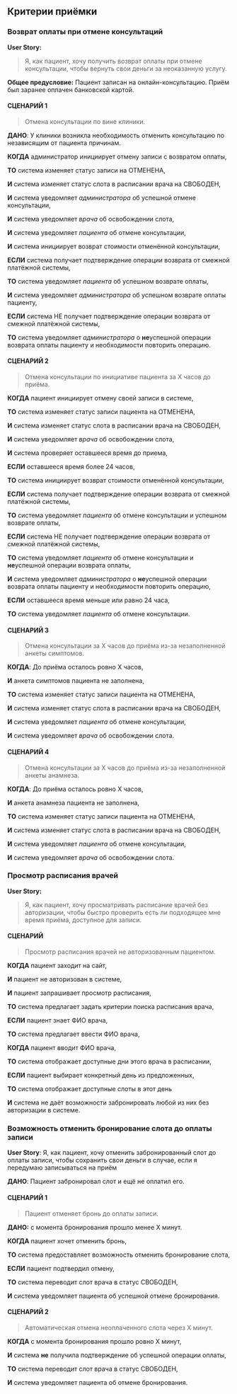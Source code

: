 ## Критерии приёмки

### **Возврат оплаты при отмене консультаций**

**User Story:** 
>Я, как пациент, хочу получить возврат оплаты при отмене консультации, чтобы вернуть свои деньги за неоказанную услугу.

**Общее предусловие:** Пациент записан на онлайн-консультацию. Приём был заранее оплачен банковской картой.

#### СЦЕНАРИЙ 1
>Отмена консультации по вине клиники.

**ДАНО**: У клиники возникла необходимость отменить консультацию по независящим от пациента причинам.

**КОГДА** администратор инициирует отмену записи с возвратом оплаты,

**ТО** система изменяет статус записи на ОТМЕНЕНА,

**И** система изменяет статус слота в расписании врача на СВОБОДЕН,

**И** система уведомляет *администратора* об успешной отмене консультации,

**И** система уведомляет *врача* об освобождении слота,

**И** система уведомляет *пациента* об отмене консультации,

**И** система инициирует возврат стоимости отменённой консультации,

**ЕСЛИ** система получает подтверждение операции возврата от смежной платёжной системы,

**ТО** система уведомляет *пациента* об успешном возврате оплаты,

**И** система уведомляет *администратора* об успешном возврате оплаты пациенту,

**ЕСЛИ** система НЕ получает подтверждение операции возврата от смежной платёжной системы,

**ТО** система уведомляет *администратора* о **не**успешной операции возврата оплаты пациенту и необходимости повторить операцию.

#### СЦЕНАРИЙ 2
>Отмена консультации по инициативе пациента за Х часов до приёма.

**КОГДА** пациент инициирует отмену своей записи в системе,

**ТО** система изменяет статус записи пациента на ОТМЕНЕНА,

**И** система изменяет статус слота в расписании врача на СВОБОДЕН,

**И** система уведомляет *врача* об освобождении слота,

**И** система проверяет оставшееся время до приема,

**ЕСЛИ** оставшееся время более 24 часов,

**ТО** система инициирует возврат стоимости отменённой консультации,

**ЕСЛИ** система получает подтверждение операции возврата от смежной платёжной системы,

**ТО** система уведомляет *пациента* об отмене консультации и успешном возврате оплаты,

**ЕСЛИ** система НЕ получает подтверждение операции возврата от смежной платёжной системы,

**ТО** система уведомляет *пациента* об отмене консультации и **не**успешной операции возврата оплаты,

**И** система уведомляет *администратора* о **не**успешной операции возврата оплаты пациенту и необходимости повторить операцию,

**ЕСЛИ** оставшееся время меньше или равно 24 часа,

**ТО** система уведомляет *пациента* об отмене консультации.

#### СЦЕНАРИЙ 3
>Отмена консультации за X часов до приёма из-за незаполненной анкеты симптомов.

**КОГДА**: До приёма осталось ровно X часов,

**И** анкета симптомов пациента не заполнена,

**ТО** система изменяет статус записи пациента на ОТМЕНЕНА,

**И** система изменяет статус слота в расписании врача на СВОБОДЕН,

**И** система уведомляет *пациента* об отмене консультации,

**И** система уведомляет *врача* об освобождении слота.

#### СЦЕНАРИЙ 4
>Отмена консультации за X часов до приёма из-за незаполненной анкеты анамнеза.

**КОГДА**: До приёма осталось ровно X часов,

**И** анкета анамнеза пациента не заполнена,

**ТО** система изменяет статус записи пациента на ОТМЕНЕНА,

**И** система изменяет статус слота в расписании врача на СВОБОДЕН,

**И** система уведомляет *пациента* об отмене консультации,

**И** система уведомляет *врача* об освобождении слота.

### **Просмотр расписания врачей**

**User Story:**
>Я, как пациент, хочу просматривать расписание врачей без авторизации, чтобы быстро проверить есть ли подходящее мне время приёма, доступное для записи.

#### СЦЕНАРИЙ
>Просмотр расписания врачей не авторизованным пациентом.

**КОГДА** пациент заходит на сайт,

**И** пациент не авторизован в системе,

**И** пациент запрашивает просмотр расписания,

**ТО** система предлагает задать критерии поиска расписания врача,

**ЕСЛИ** пациент знает ФИО врача,

**ТО** система предлагает ввести ФИО врача,

**КОГДА** пациент вводит ФИО врача,

**ТО** система отображает доступные дни этого врача в расписании,

**ЕСЛИ** пациент выбирает конкретный день из предложенных,

**ТО** система отображает доступные слоты в этот день

**И** система не даёт возможности забронировать любой из них без авторизации в системе.

### **Возможность отменить бронирование слота до оплаты записи**

**User Story**:  Я, как пациент, хочу отменить забронированный слот до оплаты записи, чтобы сохранить свои деньги в случае, если я передумаю записываться на приём

**ДАНО**: Пациент забронировал слот и ещё не оплатил его.

#### СЦЕНАРИЙ 1
>Пациент отменяет бронь до оплаты записи.

**ДАНО:** с момента бронирования прошло менее X минут.

**КОГДА** пациент хочет отменить бронь,

**ТО** система предоставляет возможность отменить бронирование слота,

**ЕСЛИ** пациент подтвердил отмену,

**ТО** система переводит слот врача в статус СВОБОДЕН,

**И** система уведомляет пациента об успешной отмене бронирования.

#### СЦЕНАРИЙ 2
>Автоматическая отмена неоплаченного слота через X минут.

**КОГДА** с момента бронирования прошло ровно X минут,

**И** система **не** получила подтверждение об успешной операции оплаты,

**ТО** система переводит слот врача в статус СВОБОДЕН,

**И** система уведомляет пациента об отмене бронирования.